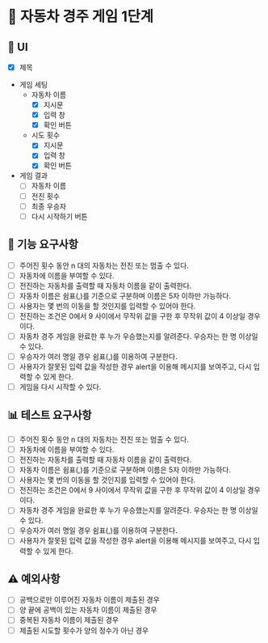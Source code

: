 # 🚀 자동차 경주 게임 1단계

## 🎨 UI

- [x] 제목
- 게임 세팅
  - 자동차 이름
    - [x] 지시문
    - [x] 입력 창
    - [x] 확인 버튼
  - 시도 횟수
    - [x] 지시문
    - [x] 입력 창
    - [x] 확인 버튼
- 게임 결과
  - [ ] 자동차 이름
  - [ ] 전진 횟수
  - [ ] 최종 우승자
  - [ ] 다시 시작하기 버튼

## 🎯 기능 요구사항

- [ ] 주어진 횟수 동안 n 대의 자동차는 전진 또는 멈출 수 있다.
- [ ] 자동차에 이름을 부여할 수 있다.
- [ ] 전진하는 자동차를 출력할 때 자동차 이름을 같이 출력한다.
- [ ] 자동차 이름은 쉼표(,)를 기준으로 구분하며 이름은 5자 이하만 가능하다.
- [ ] 사용자는 몇 번의 이동을 할 것인지를 입력할 수 있어야 한다.
- [ ] 전진하는 조건은 0에서 9 사이에서 무작위 값을 구한 후 무작위 값이 4 이상일 경우이다.
- [ ] 자동차 경주 게임을 완료한 후 누가 우승했는지를 알려준다. 우승자는 한 명 이상일 수 있다.
- [ ] 우승자가 여러 명일 경우 쉼표(,)를 이용하여 구분한다.
- [ ] 사용자가 잘못된 입력 값을 작성한 경우 alert을 이용해 메시지를 보여주고, 다시 입력할 수 있게 한다.
- [ ] 게임을 다시 시작할 수 있다.

## 📊 테스트 요구사항

- [ ] 주어진 횟수 동안 n 대의 자동차는 전진 또는 멈출 수 있다.
- [ ] 자동차에 이름을 부여할 수 있다.
- [ ] 전진하는 자동차를 출력할 때 자동차 이름을 같이 출력한다.
- [ ] 자동차 이름은 쉼표(,)를 기준으로 구분하며 이름은 5자 이하만 가능하다.
- [ ] 사용자는 몇 번의 이동을 할 것인지를 입력할 수 있어야 한다.
- [ ] 전진하는 조건은 0에서 9 사이에서 무작위 값을 구한 후 무작위 값이 4 이상일 경우이다.
- [ ] 자동차 경주 게임을 완료한 후 누가 우승했는지를 알려준다. 우승자는 한 명 이상일 수 있다.
- [ ] 우승자가 여러 명일 경우 쉼표(,)를 이용하여 구분한다.
- [ ] 사용자가 잘못된 입력 값을 작성한 경우 alert을 이용해 메시지를 보여주고, 다시 입력할 수 있게 한다.

## ⚠ 예외사항

- [ ] 공백으로만 이루어진 자동차 이름이 제출된 경우
- [ ] 양 끝에 공백이 있는 자동차 이름이 제출된 경우
- [ ] 중복된 자동차 이름이 제출된 경우
- [ ] 제출된 시도할 횟수가 양의 정수가 아닌 경우
